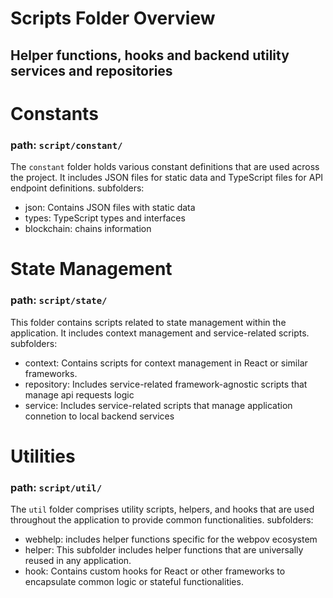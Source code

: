 # Scripts Folder Overview
## Helper functions, hooks and backend utility services and repositories



# Constants
### path: `script/constant/`
The `constant` folder holds various constant definitions that are used across the project. It includes JSON files for static data and TypeScript files for API endpoint definitions.
subfolders:
  * json: Contains JSON files with static data
  * types: TypeScript types and interfaces
  * blockchain: chains information

# State Management
### path: `script/state/`
This folder contains scripts related to state management within the application. It includes context management and service-related scripts.
subfolders:
  * context: Contains scripts for context management in React or similar frameworks.
  * repository: Includes service-related framework-agnostic scripts that manage api requests logic
  * service: Includes service-related scripts that manage application connetion to local backend services

# Utilities
### path: `script/util/`
The `util` folder comprises utility scripts, helpers, and hooks that are used throughout the application to provide common functionalities.
subfolders:
  * webhelp: includes helper functions specific for the webpov ecosystem
  * helper: This subfolder includes helper functions that are universally reused in any application.
  * hook: Contains custom hooks for React or other frameworks to encapsulate common logic or stateful functionalities.
    

